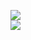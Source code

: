 [![](https://img.shields.io/badge/Made%20With-Github%20Spray-lightgrey.svg?style=for-the-badge&logo=github)](https://github.com/Annihil/github-spray#26723)  
[![](https://i.imgur.com/2DrTn0Z.gif)](https://github.com/Annihil/github-spray)